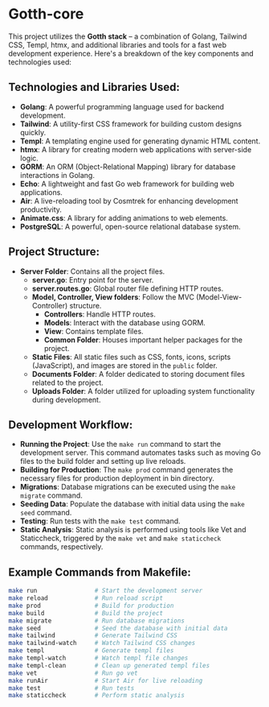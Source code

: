 # Gotth-core

This project utilizes the **Gotth stack** – a combination of Golang, Tailwind CSS, Templ, htmx, and additional libraries and tools for a fast web development experience. Here's a breakdown of the key components and technologies used:

## Technologies and Libraries Used:

- **Golang**: A powerful programming language used for backend development.
- **Tailwind**: A utility-first CSS framework for building custom designs quickly.
- **Templ**: A templating engine used for generating dynamic HTML content.
- **htmx**: A library for creating modern web applications with server-side logic.
- **GORM**: An ORM (Object-Relational Mapping) library for database interactions in Golang.
- **Echo**: A lightweight and fast Go web framework for building web applications.
- **Air**: A live-reloading tool by Cosmtrek for enhancing development productivity.
- **Animate.css**: A library for adding animations to web elements.
- **PostgreSQL**: A powerful, open-source relational database system.

## Project Structure:

- **Server Folder**: Contains all the project files.
  - **server.go**: Entry point for the server.
  - **server.routes.go**: Global router file defining HTTP routes.
  - **Model, Controller, View folders**: Follow the MVC (Model-View-Controller) structure.
    - **Controllers**: Handle HTTP routes.
    - **Models**: Interact with the database using GORM.
    - **View**: Contains template files.
    - **Common Folder**: Houses important helper packages for the project.
  - **Static Files**: All static files such as CSS, fonts, icons, scripts (JavaScript), and images are stored in the `public` folder.
  - **Documents Folder**: A folder dedicated to storing document files related to the project.
  - **Uploads Folder**: A folder utilized for uploading system functionality during development.

## Development Workflow:

- **Running the Project**: Use the `make run` command to start the development server. This command automates tasks such as moving Go files to the build folder and setting up live reloads.
- **Building for Production**: The `make prod` command generates the necessary files for production deployment in bin directory.
- **Migrations**: Database migrations can be executed using the `make migrate` command.
- **Seeding Data**: Populate the database with initial data using the `make seed` command.
- **Testing**: Run tests with the `make test` command.
- **Static Analysis**: Static analysis is performed using tools like Vet and Staticcheck, triggered by the `make vet` and `make staticcheck` commands, respectively.

## Example Commands from Makefile:

```bash
make run                # Start the development server
make reload             # Run reload script
make prod               # Build for production
make build              # Build the project
make migrate            # Run database migrations
make seed               # Seed the database with initial data
make tailwind           # Generate Tailwind CSS
make tailwind-watch     # Watch Tailwind CSS changes
make templ              # Generate templ files
make templ-watch        # Watch templ file changes
make templ-clean        # Clean up generated templ files
make vet                # Run go vet
make runAir             # Start Air for live reloading
make test               # Run tests
make staticcheck        # Perform static analysis
